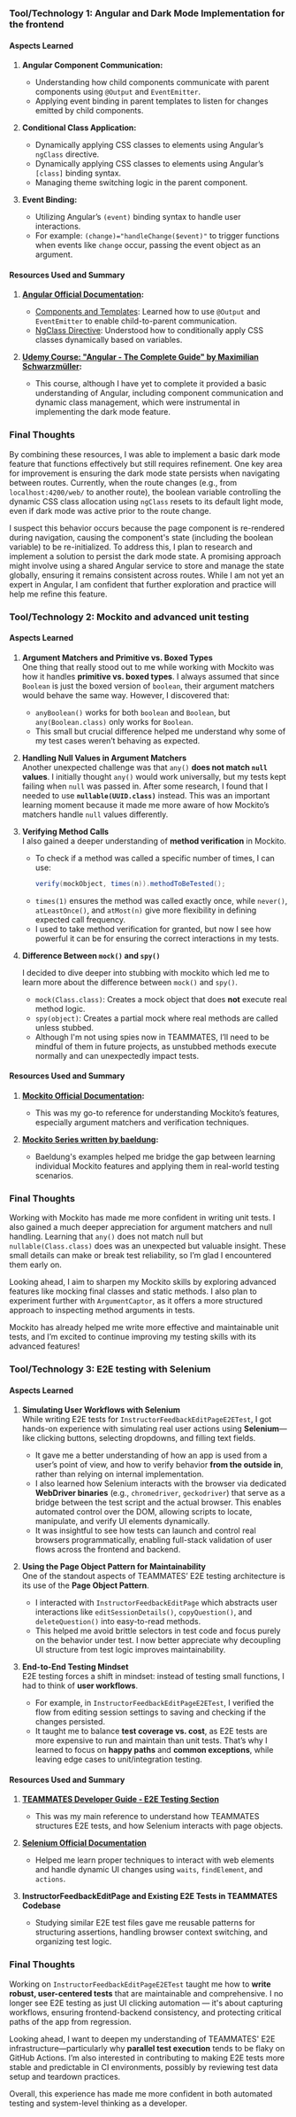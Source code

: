 [//]: # (### Tool/Technology )

[//]: # ()
[//]: # (List the aspects you learned, and the resources you used to learn them, and a brief summary of each resource.)

### Tool/Technology 1: **Angular and Dark Mode Implementation for the frontend**

#### Aspects Learned
1. **Angular Component Communication:**
    - Understanding how child components communicate with parent components using `@Output` and `EventEmitter`.
    - Applying event binding in parent templates to listen for changes emitted by child components.

2. **Conditional Class Application:**
    - Dynamically applying CSS classes to elements using Angular’s `ngClass` directive.
    - Dynamically applying CSS classes to elements using Angular’s `[class]` binding syntax.
    - Managing theme switching logic in the parent component.

3. **Event Binding:**
    - Utilizing Angular’s `(event)` binding syntax to handle user interactions.
    - For example: `(change)="handleChange($event)"` to trigger functions when events like `change` occur, passing the event object as an argument.

#### Resources Used and Summary
1. **[Angular Official Documentation](https://angular.io/):**
    - [Components and Templates](https://angular.io/guide/component-interaction): Learned how to use `@Output` and `EventEmitter` to enable child-to-parent communication.
    - [NgClass Directive](https://angular.io/api/common/NgClass): Understood how to conditionally apply CSS classes dynamically based on variables.

2. **[Udemy Course: "Angular - The Complete Guide" by Maximilian Schwarzmüller](https://www.udemy.com/course/the-complete-guide-to-angular-2/):**
    - This course, although I have yet to complete it provided a basic understanding of Angular, including component communication and dynamic class management, which were instrumental in implementing the dark mode feature.

### Final Thoughts
By combining these resources, I was able to implement a basic dark mode feature that functions effectively but still requires refinement. One key area for improvement is ensuring the dark mode state persists when navigating between routes. Currently, when the route changes (e.g., from `localhost:4200/web/` to another route), the boolean variable controlling the dynamic CSS class allocation using `ngClass` resets to its default light mode, even if dark mode was active prior to the route change.

I suspect this behavior occurs because the page component is re-rendered during navigation, causing the component's state (including the boolean variable) to be re-initialized. To address this, I plan to research and implement a solution to persist the dark mode state. A promising approach might involve using a shared Angular service to store and manage the state globally, ensuring it remains consistent across routes. While I am not yet an expert in Angular, I am confident that further exploration and practice will help me refine this feature.

### Tool/Technology 2: **Mockito and advanced unit testing**

#### Aspects Learned

1. **Argument Matchers and Primitive vs. Boxed Types**  
   One thing that really stood out to me while working with Mockito was how it handles **primitive vs. boxed types**. I always assumed that since `Boolean` is just the boxed version of `boolean`, their argument matchers would behave the same way. However, I discovered that:
   - `anyBoolean()` works for both `boolean` and `Boolean`, but `any(Boolean.class)` only works for `Boolean`.
   - This small but crucial difference helped me understand why some of my test cases weren’t behaving as expected.

2. **Handling Null Values in Argument Matchers**  
   Another unexpected challenge was that `any()` **does not match `null` values**. I initially thought `any()` would work universally, but my tests kept failing when `null` was passed in. After some research, I found that I needed to use **`nullable(UUID.class)`** instead. This was an important learning moment because it made me more aware of how Mockito’s matchers handle `null` values differently.

3. **Verifying Method Calls**  
   I also gained a deeper understanding of **method verification** in Mockito.
   - To check if a method was called a specific number of times, I can use:
     ```java
     verify(mockObject, times(n)).methodToBeTested();
     ```
   - `times(1)` ensures the method was called exactly once, while `never()`, `atLeastOnce()`, and `atMost(n)` give more flexibility in defining expected call frequency.
   - I used to take method verification for granted, but now I see how powerful it can be for ensuring the correct interactions in my tests.

4. **Difference Between `mock()` and `spy()`**

   I decided to dive deeper into stubbing with mockito which led me to learn more about the difference between `mock()` and `spy()`.
   - `mock(Class.class)`: Creates a mock object that does **not** execute real method logic.
   - `spy(object)`: Creates a partial mock where real methods are called unless stubbed.
   - Although I'm not using spies now in TEAMMATES, I’ll need to be mindful of them in future projects, as unstubbed methods execute normally and can unexpectedly impact tests.

#### Resources Used and Summary

1. **[Mockito Official Documentation](https://site.mockito.org/):**
   - This was my go-to reference for understanding Mockito’s features, especially argument matchers and verification techniques.

2. **[Mockito Series written by baeldung](https://www.baeldung.com/mockito-series):**
   - Baeldung's examples helped me bridge the gap between learning individual Mockito features and applying them in real-world testing scenarios.

### Final Thoughts

Working with Mockito has made me more confident in writing unit tests. I also gained a much deeper appreciation for argument matchers and null handling. Learning that `any()` does not match null but `nullable(Class.class)` does was an unexpected but valuable insight. These small details can make or break test reliability, so I’m glad I encountered them early on.

Looking ahead, I aim to sharpen my Mockito skills by exploring advanced features like mocking final classes and static methods. I also plan to experiment further with `ArgumentCaptor`, as it offers a more structured approach to inspecting method arguments in tests.

Mockito has already helped me write more effective and maintainable unit tests, and I’m excited to continue improving my testing skills with its advanced features!

### Tool/Technology 3: **E2E testing with Selenium**

#### Aspects Learned

1. **Simulating User Workflows with Selenium**  
   While writing E2E tests for `InstructorFeedbackEditPageE2ETest`, I got hands-on experience with simulating real user actions using **Selenium**—like clicking buttons, selecting dropdowns, and filling text fields.
   - It gave me a better understanding of how an app is used from a user’s point of view, and how to verify behavior **from the outside in**, rather than relying on internal implementation.
   - I also learned how Selenium interacts with the browser via dedicated **WebDriver binaries** (e.g., `chromedriver`, `geckodriver`) that serve as a bridge between the test script and the actual browser. This enables automated control over the DOM, allowing scripts to locate, manipulate, and verify UI elements dynamically.
   - It was insightful to see how tests can launch and control real browsers programmatically, enabling full-stack validation of user flows across the frontend and backend.

2. **Using the Page Object Pattern for Maintainability**  
   One of the standout aspects of TEAMMATES’ E2E testing architecture is its use of the **Page Object Pattern**.
   - I interacted with `InstructorFeedbackEditPage` which abstracts user interactions like `editSessionDetails()`, `copyQuestion()`, and `deleteQuestion()` into easy-to-read methods.
   - This helped me avoid brittle selectors in test code and focus purely on the behavior under test. I now better appreciate why decoupling UI structure from test logic improves maintainability.

3. **End-to-End Testing Mindset**  
   E2E testing forces a shift in mindset: instead of testing small functions, I had to think of **user workflows**.
   - For example, in `InstructorFeedbackEditPageE2ETest`, I verified the flow from editing session settings to saving and checking if the changes persisted.
   - It taught me to balance **test coverage vs. cost**, as E2E tests are more expensive to run and maintain than unit tests. That’s why I learned to focus on **happy paths** and **common exceptions**, while leaving edge cases to unit/integration testing.

#### Resources Used and Summary

1. **[TEAMMATES Developer Guide - E2E Testing Section](https://teammates.github.io/teammates/e2e-testing.html)**
   - This was my main reference to understand how TEAMMATES structures E2E tests, and how Selenium interacts with page objects.

2. **[Selenium Official Documentation](https://www.selenium.dev/documentation/)**
   - Helped me learn proper techniques to interact with web elements and handle dynamic UI changes using `waits`, `findElement`, and `actions`.

3. **InstructorFeedbackEditPage and Existing E2E Tests in TEAMMATES Codebase**
   - Studying similar E2E test files gave me reusable patterns for structuring assertions, handling browser context switching, and organizing test logic.

### Final Thoughts

Working on `InstructorFeedbackEditPageE2ETest` taught me how to **write robust, user-centered tests** that are maintainable and comprehensive. I no longer see E2E testing as just UI clicking automation — it's about capturing workflows, ensuring frontend-backend consistency, and protecting critical paths of the app from regression.

Looking ahead, I want to deepen my understanding of TEAMMATES' E2E infrastructure—particularly why **parallel test execution** tends to be flaky on GitHub Actions. I’m also interested in contributing to making E2E tests more stable and predictable in CI environments, possibly by reviewing test data setup and teardown practices. 

Overall, this experience has made me more confident in both automated testing and system-level thinking as a developer.


